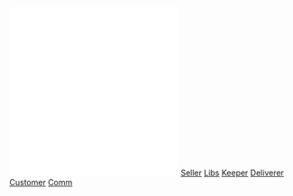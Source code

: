 ![](/Notatki/Semestr%203/Języki%20programowania/Labolatoria/Labolatoria%207/Projekt/pom.xml)
![](/Notatki/Semestr%203/Języki%20programowania/Labolatoria/Labolatoria%207/Projekt/start.bat)
[Seller](/Notatki/Semestr%203/Języki%20programowania/Labolatoria/Labolatoria%207/Projekt/Seller/Seller.md)
[Libs](/Notatki/Semestr%203/Języki%20programowania/Labolatoria/Labolatoria%207/Projekt/Libs/Libs.md)
[Keeper](/Notatki/Semestr%203/Języki%20programowania/Labolatoria/Labolatoria%207/Projekt/Keeper/Keeper.md)
[Deliverer](/Notatki/Semestr%203/Języki%20programowania/Labolatoria/Labolatoria%207/Projekt/Deliverer/Deliverer.md)
[Customer](/Notatki/Semestr%203/Języki%20programowania/Labolatoria/Labolatoria%207/Projekt/Customer/Customer.md)
[Comm](/Notatki/Semestr%203/Języki%20programowania/Labolatoria/Labolatoria%207/Projekt/Common/Comm.md)
